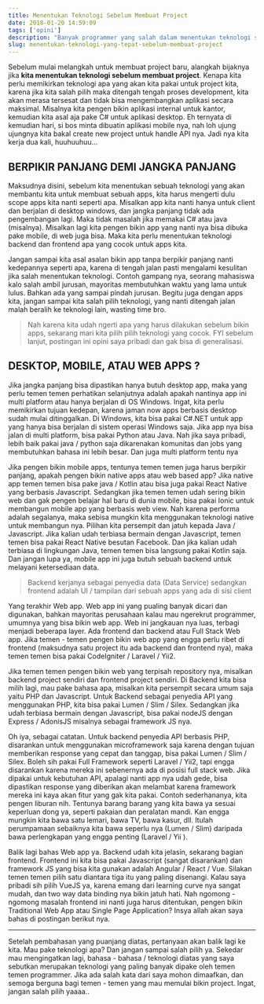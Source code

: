 ```yaml
---
title: Menentukan Teknologi Sebelum Membuat Project
date: 2018-01-20 14:59:09
tags: ['opini']
description: "Banyak programmer yang salah dalam menentukan teknologi sebelum membuat project, hal ini bisa mengakibatkan proses development kita jadi terganggu, bahkan bisa bikin pindah jalur. Duhh..."
slug: menentukan-teknologi-yang-tepat-sebelum-membuat-project
---
```


Sebelum mulai melangkah untuk membuat project baru, alangkah bijaknya jika **kita menentukan teknologi sebelum membuat project**. Kenapa kita perlu memikirkan teknologi apa yang akan kita pakai untuk project kita, karena jika kita salah pilih maka ditengah tengah proses development, kita akan merasa tersesat dan tidak bisa mengembangkan aplikasi secara maksimal. Misalnya kita pengen bikin aplikasi internal untuk kantor, kemudian kita asal aja pake C# untuk aplikasi desktop. Eh ternyata di kemudian hari, si bos minta dibuatin aplikasi mobile nya, nah loh ujung ujungnya kita bakal create new project untuk handle API nya. Jadi nya kita kerja dua kali, huuhuuhuu...

## BERPIKIR PANJANG DEMI JANGKA PANJANG

Maksudnya disini, sebelum kita menentukan sebuah teknologi yang akan membantu kita untuk membuat sebuah apps, kita harus mengerti dulu scope apps kita nanti seperti apa. Misalkan app kita nanti hanya untuk client dan berjalan di desktop windows, dan jangka panjang tidak ada pengembangan lagi. Maka tidak masalah jika memakai C# atau java (misalnya). Misalkan lagi kita pengen bikin app yang nanti nya bisa dibuka pake mobile, di web juga bisa. Maka kita perlu menentukan teknologi backend dan frontend apa yang cocok untuk apps kita. 

Jangan sampai kita asal asalan bikin app tanpa berpikir panjang nanti kedepannya seperti apa, karena di tengah jalan pasti mengalami kesulitan jika salah menentukan teknologi. Contoh gampang nya, seorang mahasiswa kalo salah ambil jurusan, mayoritas membutuhkan waktu yang lama untuk lulus. Bahkan ada yang sampai pindah jurusan. Begitu juga dengan apps kita, jangan sampai kita salah pilih teknologi, yang nanti ditengah jalan malah beralih ke teknologi lain, wasting time bro.

> Nah karena kita udah ngerti apa yang harus dilakukan sebelum bikin apps, sekarang mari kita pilih pilih teknologi yang cocok. FYI sebelum lanjut, postingan ini opini saya pribadi dan gak bisa di generalisasi.

## DESKTOP, MOBILE, ATAU WEB APPS ?

Jika jangka panjang bisa dipastikan hanya butuh desktop app, maka yang perlu temen temen perhatikan selanjutnya adalah apakah nantinya app ini multi platform atau hanya berjalan di OS Windows. Ingat, kita perlu memikirkan tujuan kedepan, karena jaman now apps berbasis desktop sudah mulai ditinggalkan. Di Windows, kita bisa pakai C#.NET untuk app yang hanya bisa berjalan di sistem operasi Windows saja. Jika app nya bisa jalan di multi platform, bisa pakai Python atau Java. Nah jika saya pribadi, lebih baik pakai java / python saja dikarenakan komunitas dan jobs yang membutuhkan bahasa ini lebih besar. Dan juga multi platform tentu nya

Jika pengen bikin mobile apps, tentunya temen temen juga harus berpikir panjang, apakah pengen bikin native apps atau web based app? Jika native app temen temen bisa pake java / Kotlin atau bisa juga pakai React Native yang berbasis Javascript. Sedangkan jika temen temen udah sering bikin web dan gak pengen belajar hal baru di dunia mobile, bisa pakai Ionic untuk membangun mobile app yang berbasis web view. Nah karena performa adalah segalanya, maka sebisa mungkin kita menggunakan teknologi native untuk membangun nya. Pilihan kita persempit dan jatuh kepada Java / Javascript. Jika kalian udah terbiasa bermain dengan Javascript, temen temen bisa pakai React Native besutan Facebook. Dan jika kalian udah terbiasa di lingkungan Java, temen temen bisa langsung pakai Kotlin saja. Dan jangan lupa ya, mobile app ini juga butuh sebuah backend untuk melayani ketersediaan data.

> Backend kerjanya sebagai penyedia data (Data Service) sedangkan frontend adalah UI / tampilan dari sebuah apps yang ada di sisi client

Yang terakhir Web app. Web app ini yang pualing banyak dicari dan digunakan, bahkan mayoritas perusahaan kalau mau ngerekrut programmer, umumnya yang bisa bikin web app. Web ini jangkauan nya luas, terbagi menjadi beberapa layer. Ada frontend dan backend atau Full Stack Web app. Jika temen - temen pengen bikin web app yang engga perlu ribet di frontend (maksudnya satu project itu ada backend dan frontend nya), maka temen temen bisa pakai CodeIgniter / Laravel / Yii2.

Jika temen temen pengen bikin web yang terpisah repository nya, misalkan backend project sendiri dan frontend project sendiri. Di Backend kita bisa milih lagi, mau pake bahasa apa, misalkan kita persempit secara umum saja yaitu PHP dan Javascript. Untuk Backend sebagai penyedia API yang menggunakan PHP, kita bisa pakai Lumen / Slim / Silex. Sedangkan jika udah terbiasa bermain dengan Javascript, bisa pakai nodeJS dengan Express / AdonisJS misalnya sebagai framework JS nya.

Oh iya, sebagai catatan. Untuk backend penyedia API berbasis PHP, disarankan untuk menggunakan microframework saja karena dengan tujuan memberikan response yang cepat dan tanggap, bisa pakai Lumen / Slim / Silex. Boleh sih pakai Full Framework seperti Laravel / Yii2, tapi engga disarankan karena mereka ini sebenernya ada di posisi full stack web. Jika dipakai untuk kebutuhan API, apalagi nanti app nya udah gede, bisa dipastikan response yang diberikan akan melambat karena framework mereka ini kaya akan fitur yang gak kita pakai. Contoh sederhananya, kita pengen liburan nih. Tentunya barang barang yang kita bawa ya sesuai keperluan dong ya, seperti pakaian dan peralatan mandi. Kan engga mungkin kita bawa satu lemari, bawa TV, bawa kasur, dll. Itulah perumpamaan sebaiknya kita bawa seperlu nya (Lumen / Slim) daripada bawa perlengkapan yang engga penting (Laravel / Yii ).

Balik lagi bahas Web app ya. Backend udah kita jelasin, sekarang bagian frontend. Frontend ini kita bisa pakai Javascript (sangat disarankan) dan framework JS yang bisa kita gunakan adalah Angular / React / Vue. Silakan temen temen pilih satu diantara tiga itu yang paling disenangi. Kalau saya pribadi sih pilih VueJS ya, karena emang dari learning curve nya sangat mudah, dan two way data binding nya bikin jatuh hati. Nah ngomong - ngomong masalah frontend ini nanti juga harus ditentukan, pengen bikin Traditional Web App atau Single Page Application? Insya allah akan saya bahas di postingan berikut nya.

<hr/>

Setelah pembahasan yang puanjang diatas, pertanyaan akan balik lagi ke kita. Mau pake teknologi apa? Dan jangan sampai salah pilih ya. Sekedar mau mengingatkan lagi, bahasa - bahasa / teknologi diatas yang saya sebutkan merupakan teknologi yang paling banyak dipake oleh temen temen programmer. Jika ada salah kata dari saya mohon dimaafkan, dan semoga berguna bagi temen - temen yang mau memulai bikin project. Ingat, jangan salah pilih yaaaa..
